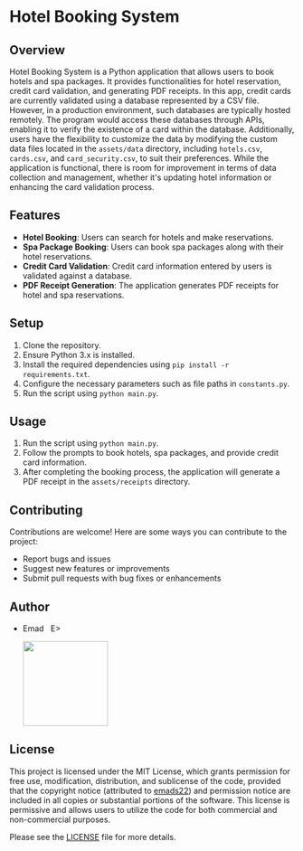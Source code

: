 # Hotel Booking System

## Overview
Hotel Booking System is a Python application that allows users to book hotels and spa packages. It provides functionalities for hotel reservation, credit card validation, and generating PDF receipts. In this app, credit cards are currently validated using a database represented by a CSV file. However, in a production environment, such databases are typically hosted remotely. The program would access these databases through APIs, enabling it to verify the existence of a card within the database. Additionally, users have the flexibility to customize the data by modifying the custom data files located in the `assets/data` directory, including `hotels.csv`, `cards.csv`, and `card_security.csv`, to suit their preferences. While the application is functional, there is room for improvement in terms of data collection and management, whether it's updating hotel information or enhancing the card validation process.


## Features
- **Hotel Booking**: Users can search for hotels and make reservations.
- **Spa Package Booking**: Users can book spa packages along with their hotel reservations.
- **Credit Card Validation**: Credit card information entered by users is validated against a database.
- **PDF Receipt Generation**: The application generates PDF receipts for hotel and spa reservations.

## Setup
1. Clone the repository.
2. Ensure Python 3.x is installed.
3. Install the required dependencies using `pip install -r requirements.txt`.
4. Configure the necessary parameters such as file paths in `constants.py`.
5. Run the script using `python main.py`.

## Usage
1. Run the script using `python main.py`.
2. Follow the prompts to book hotels, spa packages, and provide credit card information.
3. After completing the booking process, the application will generate a PDF receipt in the `assets/receipts` directory.

## Contributing
Contributions are welcome! Here are some ways you can contribute to the project:
- Report bugs and issues
- Suggest new features or improvements
- Submit pull requests with bug fixes or enhancements

## Author
- Emad &nbsp; E>
  
  [<img src="https://img.shields.io/badge/GitHub-Profile-blue?logo=github" width="150">](https://github.com/emads22)

## License
This project is licensed under the MIT License, which grants permission for free use, modification, distribution, and sublicense of the code, provided that the copyright notice (attributed to [emads22](https://github.com/emads22)) and permission notice are included in all copies or substantial portions of the software. This license is permissive and allows users to utilize the code for both commercial and non-commercial purposes.

Please see the [LICENSE](LICENSE) file for more details.


